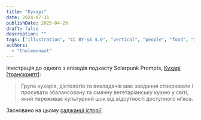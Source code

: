 ```yaml
---
title: "Кухарі"
date: 2024-07-31
publishDate: 2025-04-29
draft: false
description: ""
tags: ["illustration", "CC BY-SA 4.0", "vertical", "people", "food", "media"]
authors:
  - "thelemonaut"
---
```


Ілюстрація до одного з епізодів подкасту Solarpunk Prompts, [Кухарі](https://podcast.tomasino.org/@SolarpunkPrompts/episodes/the-chefs) [[транскрипт](https://wiki.tomasino.org/writing/Solarpunk-Prompts---The-Chefs)]:

> Група кухарів, дієтологів та викладачів має завдання створювати і просувати збалансовану та смачну вегетаріанську кухню у світі, який переживає культурний шок від відсутності доступного м'яса.

Засновано на цьому [саджанці історії](/seeds/the-chefs).